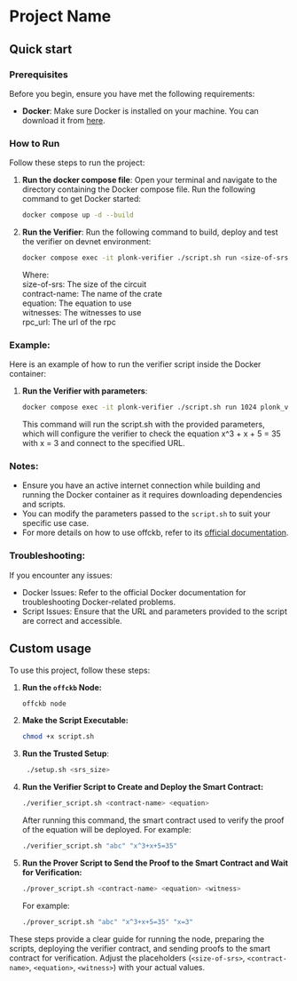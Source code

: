 # Project Name

## Quick start

### Prerequisites

Before you begin, ensure you have met the following requirements:

- **Docker**: Make sure Docker is installed on your machine. You can download it from [here](https://docs.docker.com/get-docker/).

### How to Run

Follow these steps to run the project:

1. **Run the docker compose file**:
   Open your terminal and navigate to the directory containing the Docker compose file. Run the following command to get Docker started:
   ```sh
   docker compose up -d --build
2. **Run the Verifier**:
   Run the following command to build, deploy and test the verifier on devnet environment:
    ```sh
    docker compose exec -it plonk-verifier ./script.sh run <size-of-srs> <contract-name> <equation> <witnesses> <rpc_url>
    ```
   Where:\
   size-of-srs:     The size of the circuit\
   contract-name:   The name of the crate\
   equation:        The equation to use\
   witnesses:       The witnesses to use\
   rpc_url:         The url of the rpc

### Example:
Here is an example of how to run the verifier script inside the Docker container:
1. **Run the Verifier with parameters**:
   ```sh
   docker compose exec -it plonk-verifier ./script.sh run 1024 plonk_verifier "x^3 + x + 5 = 35" "x=3" "http://127.0.0.1:8114"
   ```
   This command will run the script.sh with the provided parameters, which will configure the verifier to check the equation x^3 + x + 5 = 35 with x = 3 and connect to the specified URL.

### Notes:

-  Ensure you have an active internet connection while building and running the Docker container as it requires downloading dependencies and scripts.
- You can modify the parameters passed to the `script.sh` to suit your specific use case.
- For more details on how to use offckb, refer to its [official documentation](https://github.com/retricsu/offckb).

### Troubleshooting:
If you encounter any issues:

- Docker Issues: Refer to the official Docker documentation for troubleshooting Docker-related problems.
- Script Issues: Ensure that the URL and parameters provided to the script are correct and accessible.

## Custom usage

To use this project, follow these steps:


1. **Run the `offckb` Node:**
   ```bash
   offckb node
   ```

2. **Make the Script Executable:**

   ```bash
   chmod +x script.sh
   ```

3. **Run the Trusted Setup**:

   ```bash
	./setup.sh <srs_size>
   ```


4. **Run the Verifier Script to Create and Deploy the Smart Contract:**

   ```bash
   ./verifier_script.sh <contract-name> <equation>
   ```

   After running this command, the smart contract used to verify the proof of the equation will be deployed. For example:

   ```bash
   ./verifier_script.sh "abc" "x^3+x+5=35"
   ```    


5. **Run the Prover Script to Send the Proof to the Smart Contract and Wait for Verification:**

   ```bash
   ./prover_script.sh <contract-name> <equation> <witness>
   ```    

   For example:

   ``` bash
   ./prover_script.sh "abc" "x^3+x+5=35" "x=3"
   ```



These steps provide a clear guide for running the node, preparing the scripts, deploying the verifier contract, and sending proofs to the smart contract for verification. Adjust the placeholders (`<size-of-srs>`, `<contract-name>`, `<equation>`, `<witness>`) with your actual values.
